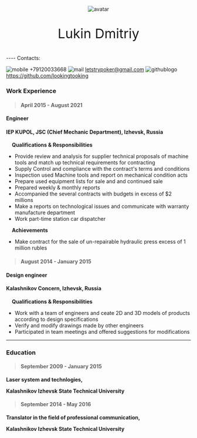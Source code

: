 <p class="avatar">
    <img src="https://i.ibb.co/pbxt4MQ/1593-oooo-plus.png" alt="avatar">
</p>
<style>
 .avatar {
    text-align: center;
	width: 200 px;
    height: 200 px;
	}
</style>
<p style="text-align: center; font-size: 36px"> Lukin Dmitriy </p>
----
Contacts:

![mobile](https://i.ibb.co/CB5z1jt/telephone-button.png) +79120033668
![mail](https://i.ibb.co/xJvD7bs/mail.png) letstrypoker@gmail.com
![githublogo](https://i.ibb.co/Js1dRC7/github-logo.png) https://github.com/lookingtooking


### Work Experience

> #### April 2015 - August 2021

#### Engineer
#### IEP KUPOL, JSC (Chief Mechanic Department), Izhevsk, Russia

&nbsp;&nbsp;&nbsp;&nbsp;**Qualifications & Responsibilities**

- Provide review and analysis for supplier technical proposals of machine tools and match up technical requirements for contracting
- Supply Control and compliance with the contract's terms and conditions
- Inspection used Machine tools and report on mechanical condition acts
- Prepare used equipment lists for sale and and continued sale
- Prepared weekly & monthly reports
- Accompanied the several contracts with budgets in excess of $2 millions
- Make a reports on technological issues and communicate with warranty manufacture department
- Work part-time station car dispatcher


&nbsp;&nbsp;&nbsp;&nbsp;**Achievements**

- Make contract for the sale of un-repairable hydraulic press excess of 1 million rubles


> #### August 2014 - January 2015

#### Design engineer
#### Kalashnikov Concern, Izhevsk, Russia
&nbsp;&nbsp;&nbsp;&nbsp;**Qualifications & Responsibilities**

- Work with a team of engineers and ceate 2D and 3D models of products according to design specifications
- Verify and modify drawings made by other engineers
- Participated in team meetings and offered suggestions for modifications
----
### Education

> #### September 2009 - January 2015

**Laser system and technlogies,**

**Kalashnikov Izhevsk State Technical University**

> #### September 2014 - May 2016

 
**Translator in the field of professional communication,**

**Kalashnikov Izhevsk State Technical University**





